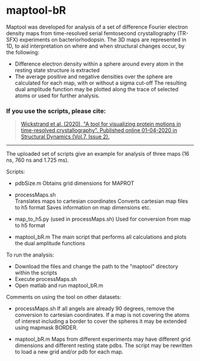 # maptool-bR

Maptool was developed for analysis of a set of difference Fourier electron density maps from time-resolved serial femtosecond crystallography (TR-SFX) experiments on bacteriorhodopsin. 
The 3D maps are represented in 1D, to aid interpretation on where and when structural changes occur, by the following:
  - Difference electron density within a sphere around every atom in the resting state structure is extracted 
  - The average positive and negative densities over the sphere are calculated for each map, with or without a sigma cut-off
The resulting dual amplitude function may be plotted along the trace of selected atoms or used for further analysis.

### If you use the scripts, please cite:
> [Wickstrand et al. (2020), "A tool for visualizing protein motions in time-resolved crystallography". Published online 01-04-2020 in Structural Dynamics (Vol.7, Issue 2).](https://doi.org/10.1063/1.5126921)
---

The uploaded set of scripts give an example for analysis of three maps (16 ns, 760 ns and 1.725 ms). 

Scripts:
- pdbSize.m
	Obtains grid dimensions for MAPROT
- processMaps.sh	
	Translates maps to cartesian coordinates
	Converts cartesian map files to h5 format
	Saves information on map dimensions etc.

- map_to_h5.py (used in processMaps.sh)
	Used for conversion from map to h5 format

- maptool_bR.m
	The main script that performs all calculations and plots the dual amplitude functions 

To run the analysis:
- Download the files and change the path to the "maptool" directory within the scripts
- Execute processMaps.sh 
- Open matlab and run maptool_bR.m

Comments on using the tool on other datasets:
- processMaps.sh
	If all angels are already 90 degrees, remove the conversion to cartesian coordinates.
	If a map is not covering the atoms of interest including a border to cover the spheres it may be extended using mapmask BORDER.

- maptool_bR.m
 	Maps from different experiments may have different grid dimensions and different resting state pdbs. The script may be rewritten to load a new grid and/or pdb for each map.
